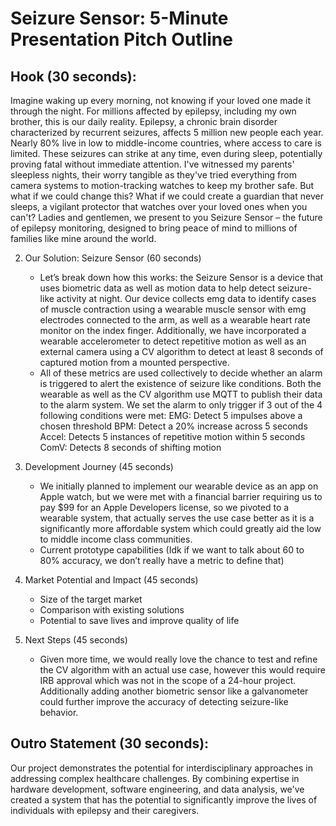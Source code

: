 # Seizure Sensor: 5-Minute Presentation Pitch Outline

## Hook (30 seconds):
Imagine waking up every morning, not knowing if your loved one made it through the night. For millions affected by epilepsy, including my own brother, this is our daily reality. Epilepsy, a chronic brain disorder characterized by recurrent seizures, affects 5 million new people each year. Nearly 80% live in low to middle-income countries, where access to care is limited.
These seizures can strike at any time, even during sleep, potentially proving fatal without immediate attention. I've witnessed my parents' sleepless nights, their worry tangible as they've tried everything from camera systems to motion-tracking watches to keep my brother safe.
But what if we could change this? What if we could create a guardian that never sleeps, a vigilant protector that watches over your loved ones when you can't? Ladies and gentlemen, we present to you Seizure Sensor – the future of epilepsy monitoring, designed to bring peace of mind to millions of families like mine around the world.

2. Our Solution: Seizure Sensor (60 seconds)
   - Let’s break down how this works: the Seizure Sensor is a device that uses biometric data as well as motion data to help detect seizure-like activity at night. Our device collects emg data to identify cases of muscle contraction using a wearable muscle sensor with emg electrodes connected to the arm, as well as a wearable heart rate monitor on the index finger. Additionally, we have incorporated a wearable accelerometer to detect repetitive motion as well as an external camera using a CV algorithm to detect at least 8 seconds of captured motion from a mounted perspective. 
   - All of these metrics are used collectively to decide whether an alarm is triggered to alert the existence of seizure like conditions. Both the wearable as well as the CV algorithm use MQTT to publish their data to the alarm system. We set the alarm to only trigger if 3 out of the 4 following conditions were met:
	 EMG: Detect 5 impulses above a chosen threshold
	BPM: Detect a 20% increase across 5 seconds
	Accel: Detects 5 instances of repetitive motion within 5 seconds
	ComV: Detects 8 seconds of shifting motion

3. Development Journey (45 seconds)
   - We initially planned to implement our wearable device as an app on Apple watch, but we were met with a financial barrier requiring us to pay $99 for an Apple Developers license, so we pivoted to a wearable system, that actually serves the use case better as it is a significantly more affordable system which could greatly aid the low to middle income class communities.
   - Current prototype capabilities (Idk if we want to talk about 60 to 80% accuracy, we don’t really have a metric to define that)

4. Market Potential and Impact (45 seconds)
   - Size of the target market
   - Comparison with existing solutions
   - Potential to save lives and improve quality of life

5. Next Steps (45 seconds)
   - Given more time, we would really love the chance to test and refine the CV algorithm with an actual use case, however this would require IRB approval which was not in the scope of a 24-hour project. Additionally adding another biometric sensor like a galvanometer could further improve the accuracy of detecting seizure-like behavior.

## Outro Statement (30 seconds):
Our project demonstrates the potential for interdisciplinary approaches in addressing complex healthcare challenges. By combining expertise in hardware development, software engineering, and data analysis, we've created a system that has the potential to significantly improve the lives of individuals with epilepsy and their caregivers.
